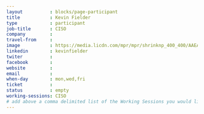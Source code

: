 ```yaml
---
layout          : blocks/page-participant
title           : Kevin Fielder
type            : participant
job-title       : CISO
company         :
travel-from     :
image           : https://media.licdn.com/mpr/mpr/shrinknp_400_400/AAEAAQAAAAAAAAePAAAAJDhmYmQ3M2NjLTAxMWUtNDdiYy1iOTUzLTgxNmVjMGNhYWEzNg.jpg
linkedin        : kevinfielder
twiter          :
facebook        :
website         :
email           :
when-day        : mon,wed,fri
ticket          :
status          : empty
working-sessions: CISO
# add above a comma delimited list of the Working Sessions you would like to attend (use the session's title)
---
```


<!-- put more details about participant here -->

